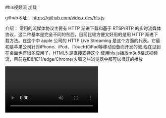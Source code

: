 #hls视频流 加载

github地址： https://github.com/video-dev/hls.js 

 

介绍： 
	常用的流媒体协议主要有 HTTP 渐进下载和基于 RTSP/RTP 的实时流媒体协议，这二种基本是完全不同的东西，目前比较方便又好用的是用 HTTP 渐进下载方法。在这个中 apple 公司的 HTTP Live Streaming 是这个方面的代表。它最初是苹果公司针对iPhone、iPod、iTouch和iPad等移动设备而开发的流.现在见到在桌面也有很多应用了，HTML5 是直接支持这个.使用hls.js播放m3u8格式视频流，目前在IE8/IE11/edge/Chrome/火狐这些浏览器中都可以很好的播放

<video id="video"></video>

<script src="../lib/video/hls/hls.js"></script> 
<script>
	var video = document.getElementById('video');
	if(Hls.isSupported()) {
		var hls = new Hls();
		hls.loadSource('http://playertest.longtailvideo.com/adaptive/bipbop/gear4/prog_index.m3u8');
		hls.attachMedia(video);
		hls.on(Hls.Events.MANIFEST_PARSED,function() {
		video.play();
	});
	} 
	else if (video.canPlayType('application/vnd.apple.mpegurl')) {
		video.src = 'http://playertest.longtailvideo.com/adaptive/bipbop/gear4/prog_index.m3u8';
		video.addEventListener('loadedmetadata',function() {
		video.play();
		});
	}
</script>
